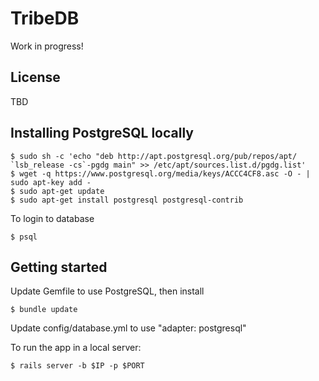 # TribeDB

Work in progress!

## License

TBD

## Installing PostgreSQL locally

```
$ sudo sh -c 'echo "deb http://apt.postgresql.org/pub/repos/apt/ `lsb_release -cs`-pgdg main" >> /etc/apt/sources.list.d/pgdg.list'
$ wget -q https://www.postgresql.org/media/keys/ACCC4CF8.asc -O - | sudo apt-key add -
$ sudo apt-get update
$ sudo apt-get install postgresql postgresql-contrib
```

To login to database

```
$ psql
```


## Getting started

Update Gemfile to use PostgreSQL, then install

```
$ bundle update
```

Update config/database.yml to use "adapter: postgresql"


To run the app in a local server:

```
$ rails server -b $IP -p $PORT
```
